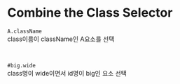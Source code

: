 # Combine the Class Selector

`A.className`<br>
class이름이 className인 A요소를 선택

<br>

`#big.wide`<br>
class명이 wide이면서 id명이 big인 요소 선택
